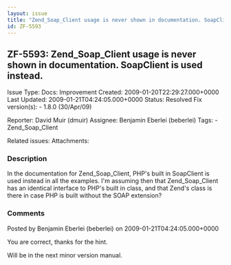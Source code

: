 ```yaml
---
layout: issue
title: "Zend_Soap_Client usage is never shown in documentation. SoapClient is used instead."
id: ZF-5593
---
```


ZF-5593: Zend\_Soap\_Client usage is never shown in documentation. SoapClient is used instead.
----------------------------------------------------------------------------------------------

 Issue Type: Docs: Improvement Created: 2009-01-20T22:29:27.000+0000 Last Updated: 2009-01-21T04:24:05.000+0000 Status: Resolved Fix version(s): - 1.8.0 (30/Apr/09)
 
 Reporter:  David Muir (dmuir)  Assignee:  Benjamin Eberlei (beberlei)  Tags: - Zend\_Soap\_Client
 
 Related issues: 
 Attachments: 
### Description

In the documentation for Zend\_Soap\_Client, PHP's built in SoapClient is used instead in all the examples. I'm assuming then that Zend\_Soap\_Client has an identical interface to PHP's built in class, and that Zend's class is there in case PHP is built without the SOAP extension?

 

 

### Comments

Posted by Benjamin Eberlei (beberlei) on 2009-01-21T04:24:05.000+0000

You are correct, thanks for the hint.

Will be in the next minor version manual.

 

 